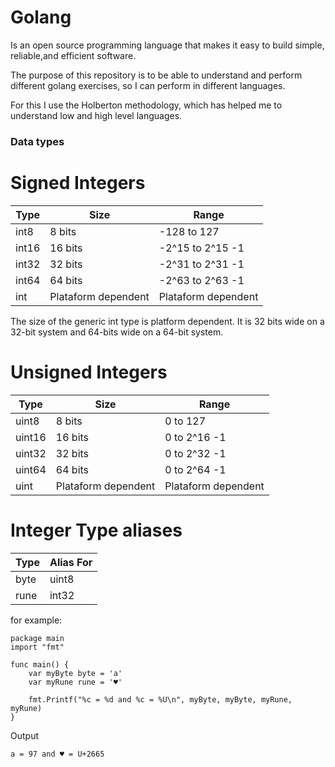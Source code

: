 # Golang

Is an open source programming language that makes it easy to build simple, reliable,and efficient software.

The purpose of this repository is to be able to understand and perform different golang exercises, so I can perform in different languages.

For this I use the Holberton methodology, which has helped me to understand low and high level languages.

### Data types

# Signed Integers

| Type | Size | Range |
| ---- | ---- | ----- |
| int8 | 8 bits | -128 to 127 |
| int16 | 16 bits | -2^15 to 2^15 -1 |
| int32 | 32 bits | -2^31 to 2^31 -1 |
| int64 | 64 bits | -2^63 to 2^63 -1 |
| int | Plataform dependent | Plataform dependent |

The size of the generic int type is platform dependent. It is 32 bits wide on a 32-bit system and 64-bits wide on a 64-bit system.

# Unsigned Integers

| Type | Size | Range |
| ---- | ---- | ----- |
| uint8 | 8 bits | 0 to 127 |
| uint16 | 16 bits | 0 to 2^16 -1 |
| uint32 | 32 bits | 0 to 2^32 -1 |
| uint64 | 64 bits | 0 to 2^64 -1 |
| uint | Plataform dependent | Plataform dependent |

# Integer Type aliases

| Type | Alias For |
| ---- | --------- |
| byte | uint8 |
| rune | int32 |

for example:

``` golang
package main
import "fmt"

func main() {
	var myByte byte = 'a'
	var myRune rune = '♥'

	fmt.Printf("%c = %d and %c = %U\n", myByte, myByte, myRune, myRune)
}
```

Output

``` bash
a = 97 and ♥ = U+2665
```
